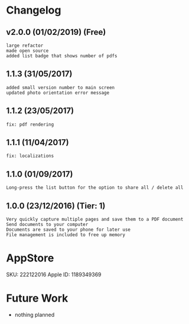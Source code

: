 # Changelog

## v2.0.0 (01/02/2019) (Free)
    large refactor
    made open source
    added list badge that shows number of pdfs

## 1.1.3 (31/05/2017)
    added small version number to main screen
    updated photo orientation error message

## 1.1.2 (23/05/2017)
    fix: pdf rendering

## 1.1.1 (11/04/2017)
    fix: localizations

## 1.1.0 (01/09/2017)
    Long-press the list button for the option to share all / delete all

## 1.0.0 (23/12/2016) (Tier: 1)
    Very quickly capture multiple pages and save them to a PDF document
    Send documents to your computer
    Documents are saved to your phone for later use
    File management is included to free up memory

# AppStore

SKU: 222122016
Apple ID: 1189349369

# Future Work

- nothing planned
